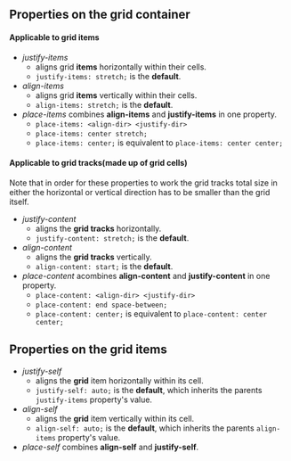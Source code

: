 ## Properties on the grid container

#### Applicable to grid items
- *justify-items* 
	- aligns grid **items** horizontally within their cells. 
	- `justify-items: stretch;` is the **default**.
- *align-items* 
	- aligns grid **items** vertically within their cells. 
	- `align-items: stretch;` is the **default**.
- *place-items* combines **align-items** and **justify-items** in one property. 
	- `place-items: <align-dir> <justify-dir>`
	- `place-items: center stretch;` 
	- `place-items: center;` is equivalent to `place-items: center center;`

#### Applicable to grid tracks(made up of grid cells)
Note that in order for these properties to work the grid tracks total size in either the horizontal or vertical direction has to be smaller than the grid itself.
- *justify-content* 
	- aligns the **grid tracks** horizontally. 
	- `justify-content: stretch;` is the **default**.
- *align-content* 
	- aligns the **grid tracks** vertically. 
	- `align-content: start;` is the **default**.
- *place-content* acombines **align-content** and **justify-content** in one property.
	- `place-content: <align-dir> <justify-dir>`
	- `place-content: end space-between;`
	- `place-content: center;` is equivalent to `place-content: center center;`

## Properties on the grid items
- *justify-self* 
	- aligns the **grid** item horizontally within its cell. 
	- `justify-self: auto;` is the **default**, which inherits the parents `justify-items` property's value.
- *align-self* 
	- aligns the **grid** item vertically within its cell. 
	- `align-self: auto;` is the **default**, which inherits the parents `align-items` property's value.
- *place-self* combines **align-self** and **justify-self**. 
